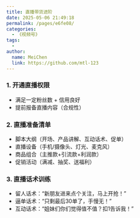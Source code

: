 ```yaml
---
title: 直播带货进阶
date: 2025-05-06 21:49:18
permalink: /pages/e6fe08/
categories:
  - 《视频号》
tags:
  - 
author: 
  name: MeiChen
  link: https://github.com/mtl-123
---
```

### 1. 开通直播权限

- 满足一定粉丝数 + 信用良好
- 提前报备直播内容（合规性）

### 2. 直播准备清单

- 脚本大纲（开场、产品讲解、互动话术、促单）
- 直播设备（手机/摄像头、灯光、麦克风）
- 商品组合（主推款+引流款+利润款）
- 促销活动（满减、抽奖、送福利）

### 3. 直播话术训练

- 留人话术：“新朋友进来点个关注，马上开抢！”
- 逼单话术：“只剩最后30单了，手慢无！”
- 互动话术：“姐妹们你们觉得值不值？扣1告诉我！”
